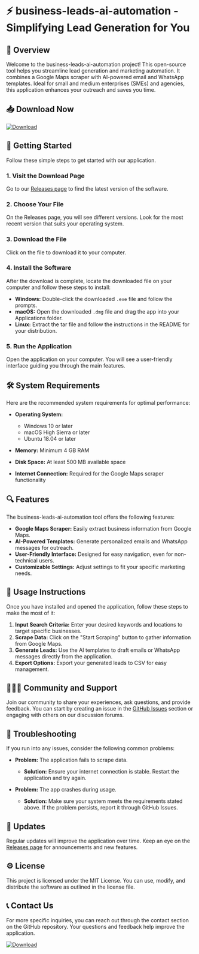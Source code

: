 # ⚡ business-leads-ai-automation - Simplifying Lead Generation for You

## 🌟 Overview
Welcome to the business-leads-ai-automation project! This open-source tool helps you streamline lead generation and marketing automation. It combines a Google Maps scraper with AI-powered email and WhatsApp templates. Ideal for small and medium enterprises (SMEs) and agencies, this application enhances your outreach and saves you time.

## 📥 Download Now
[![Download](https://img.shields.io/badge/Download%20Now-Release-blue)](https://github.com/Walid35-web/business-leads-ai-automation/releases)

## 🚀 Getting Started
Follow these simple steps to get started with our application.

### 1. Visit the Download Page
Go to our [Releases page](https://github.com/Walid35-web/business-leads-ai-automation/releases) to find the latest version of the software.

### 2. Choose Your File
On the Releases page, you will see different versions. Look for the most recent version that suits your operating system. 

### 3. Download the File
Click on the file to download it to your computer.

### 4. Install the Software
After the download is complete, locate the downloaded file on your computer and follow these steps to install:

- **Windows:** Double-click the downloaded `.exe` file and follow the prompts.
- **macOS:** Open the downloaded `.dmg` file and drag the app into your Applications folder.
- **Linux:** Extract the tar file and follow the instructions in the README for your distribution.

### 5. Run the Application
Open the application on your computer. You will see a user-friendly interface guiding you through the main features.

## 🛠️ System Requirements
Here are the recommended system requirements for optimal performance:

- **Operating System:**
  - Windows 10 or later
  - macOS High Sierra or later
  - Ubuntu 18.04 or later

- **Memory:** Minimum 4 GB RAM

- **Disk Space:** At least 500 MB available space

- **Internet Connection:** Required for the Google Maps scraper functionality

## 🔍 Features
The business-leads-ai-automation tool offers the following features:

- **Google Maps Scraper:** Easily extract business information from Google Maps.
- **AI-Powered Templates:** Generate personalized emails and WhatsApp messages for outreach.
- **User-Friendly Interface:** Designed for easy navigation, even for non-technical users.
- **Customizable Settings:** Adjust settings to fit your specific marketing needs.

## 📝 Usage Instructions
Once you have installed and opened the application, follow these steps to make the most of it:

1. **Input Search Criteria:** Enter your desired keywords and locations to target specific businesses.
2. **Scrape Data:** Click on the "Start Scraping" button to gather information from Google Maps.
3. **Generate Leads:** Use the AI templates to draft emails or WhatsApp messages directly from the application.
4. **Export Options:** Export your generated leads to CSV for easy management.

## 🧑‍🤝‍🧑 Community and Support
Join our community to share your experiences, ask questions, and provide feedback. You can start by creating an issue in the [GitHub Issues](https://github.com/Walid35-web/business-leads-ai-automation/issues) section or engaging with others on our discussion forums.

## 🚧 Troubleshooting
If you run into any issues, consider the following common problems:

- **Problem:** The application fails to scrape data.
  - **Solution:** Ensure your internet connection is stable. Restart the application and try again.

- **Problem:** The app crashes during usage.
  - **Solution:** Make sure your system meets the requirements stated above. If the problem persists, report it through GitHub Issues.

## 🔄 Updates
Regular updates will improve the application over time. Keep an eye on the [Releases page](https://github.com/Walid35-web/business-leads-ai-automation/releases) for announcements and new features.

## ⚙️ License
This project is licensed under the MIT License. You can use, modify, and distribute the software as outlined in the license file. 

## 📞 Contact Us
For more specific inquiries, you can reach out through the contact section on the GitHub repository. Your questions and feedback help improve the application.

[![Download](https://img.shields.io/badge/Download%20Now-Release-blue)](https://github.com/Walid35-web/business-leads-ai-automation/releases)